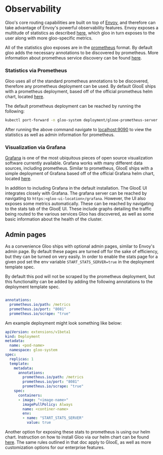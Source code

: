 # Observability

Gloo's core routing capabilities are built on top of [Envoy](https://www.envoyproxy.io/), and therefore can take
advantage of Envoy's powerful observability features. Envoy exposes a multitude of statistics as described 
[here](https://www.envoyproxy.io/docs/envoy/latest/configuration/http_conn_man/stats), which gloo in turn exposes to the user
along with more gloo-specific metrics.

All of the statistics gloo exposes are in the [prometheus](https://prometheus.io/) format. By default gloo adds the necessary
annotations to be discovered by prometheus. More information about prometheus service discovery can be found 
[here](https://prometheus.io/docs/prometheus/latest/configuration/configuration/#kubernetes_sd_config).


### Statistics via Prometheus

Gloo uses all of the standard prometheus annotations to be discovered, therefore any prometheus deployment can be used. 
By default GlooE ships with a prometheus deployment, based off of the official prometheus helm chart, located 
[here](https://github.com/helm/charts/tree/master/stable/prometheus).

The default prometheus deployment can be reached by running the following:
```bash
kubectl port-forward -n gloo-system deployment/glooe-prometheus-server 9090
```
After running the above command navigate to [localhost:9090](localhost:9090) to view the statistics as well as admin 
information for prometheus.

### Visualization via Grafana

[Grafana](https://grafana.com/) is one of the most ubiquitous pieces of open source visualization software currently available.
Grafana works with many different data sources, including prometheus. Similar to prometheus, GlooE ships with a simple deployment 
of Grafana based off of the official Grafana helm chart, located [here](https://github.com/helm/charts/tree/master/stable/grafana).

In addition to including Grafana in the default installation. The GlooE UI integrates closely with Grafana. The grafana server 
can be reached by navigating to `https:<gloo-ui-location>/grafana`. However, the UI also exposes some metrics automatically.
These can be reached by navigating to the stats tab of the GlooE UI. These include graphs detailing the traffic being routed
to the various services Gloo has discovered, as well as some basic information about the health of the cluster.

## Admin pages

As a convenience Gloo ships with optional admin pages, similar to Envoy's admin page. By default these pages are turned off
for the sake of efficiency, but they can be turned on very easily. In order to enable the stats page for a given pod set the env 
variable `START_STATS_SERVER=true` in the deployment template spec.
 
By default this pod will not be scraped by the prometheus deployment, but this functionality can be added by adding the following
annotations to the deployment template spec.
```yaml

annotations:
  prometheus.io/path: /metrics
  prometheus.io/port: "8081"
  prometheus.io/scrape: "true"
```
 
Am example deployment might look something like below: 

```yaml
apiVersion: extensions/v1beta1
kind: Deployment
metadata:
  name: <pod-name>
  namespace: gloo-system
spec:
  replicas: 1
  template:
    metadata: 
      annotations:
        prometheus.io/path: /metrics
        prometheus.io/port: "8081"
        prometheus.io/scrape: "true"
    spec:
      containers:
      - image: "<image-name>"
        imagePullPolicy: Always
        name: <continer-name>
        env:
        - name: "START_STATS_SERVER"
          value: true
```

Another option for exposing these stats to prometheus is using our helm chart. Instruction on how to install Gloo via our helm chart
can be found [here](https://github.com/solo-io/gloo/blob/main/docs/installation/install_with_helm.md). The same rules outlined in 
that doc apply to GlooE, as well as more customization options for our enterprise features.
